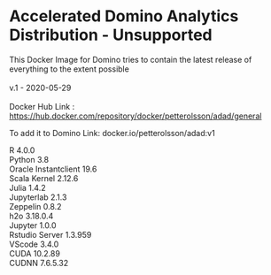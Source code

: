# Accelerated Domino Analytics Distribution - Unsupported

This Docker Image for Domino tries to contain the latest release of everything to the extent possible\
\
v.1 - 2020-05-29\
\
Docker Hub Link         : https://hub.docker.com/repository/docker/petterolsson/adad/general

To add it to Domino Link: docker.io/petterolsson/adad:v1

R 4.0.0\
Python 3.8\
Oracle Instantclient 19.6\
Scala Kernel 2.12.6\
Julia 1.4.2\
Jupyterlab 2.1.3\
Zeppelin 0.8.2\
h2o 3.18.0.4\
Jupyter 1.0.0\
Rstudio Server 1.3.959\
VScode 3.4.0\
CUDA 10.2.89\
CUDNN 7.6.5.32
